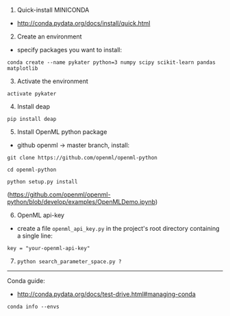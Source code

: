 1) Quick-install MINICONDA
  * http://conda.pydata.org/docs/install/quick.html

2) Create an environment
  * specify packages you want to install:
        
```conda create --name pykater python=3 numpy scipy scikit-learn pandas matplotlib```

3) Activate the environment
        
```activate pykater``` 

4) Install deap   
        
```pip install deap```   

5) Install OpenML python package 
  * github openml -> master branch, install:   
        
```git clone https://github.com/openml/openml-python```
   
```cd openml-python```

```python setup.py install```
   
(https://github.com/openml/openml-python/blob/develop/examples/OpenMLDemo.ipynb)

6) OpenML api-key
  * create a file `openml_api_key.py` in the project's root directory
containing a single line:

```key = "your-openml-api-key"```       

7) ```python search_parameter_space.py ?```
  
----
Conda guide:
  * http://conda.pydata.org/docs/test-drive.html#managing-conda

```conda info --envs```
